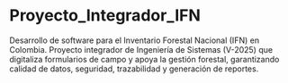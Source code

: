 # Proyecto_Integrador_IFN
Desarrollo de software para el Inventario Forestal Nacional (IFN) en Colombia. Proyecto integrador de Ingeniería de Sistemas (V-2025) que digitaliza formularios de campo y apoya la gestión forestal, garantizando calidad de datos, seguridad, trazabilidad y generación de reportes.
